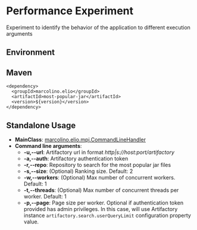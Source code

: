 # Performance Experiment

Experiment to identify the behavior of the application to different execution arguments

## Environment


## Maven
```
<dependency>
  <groupId>marcolino.elio</groupId>
  <artifactId>most-popular-jar</artifactId>
  <version>${version}</version>
</dependency>
```

## Standalone Usage

- **MainClass**: [marcolino.elio.mpj.CommandLineHandler](https://github.com/elioengcomp/most-popular-jar/blob/master/src/main/java/marcolino/elio/mpj/CommandLineHandler.java)
- **Command line arguments**:
  - **-u,--url**: Artifactory url in format _http|s://host:port/artifactory_
  - **-a,--auth**: Artifactory authentication token
  - **-r,--repo**: Repository to search for the most popular jar files 
  - **-s,--size**: (Optional) Ranking size. Default: 2
  - **-w,--workers**: (Optional) Max number of concurrent workers. Default: 1
  - **-t,--threads**: (Optional) Max number of concurrent threads per worker. Default: 1  
  - **-p,--page**: Page size per worker. Optional if authentication token provided has admin privileges. In this case, will use Artifactory instance `artifactory.search.userQueryLimit` configuration property value.
  
  
  
